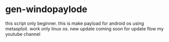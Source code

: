 # gen-windopaylode
 this script only beginner. this is make payload for android os using metasploit. work only linux os. new update coming soon for update flow my youtube channel
